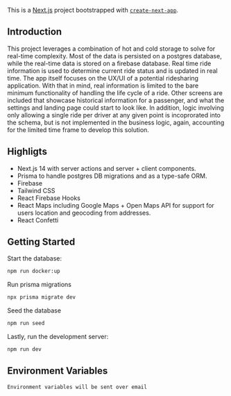 This is a [Next.js](https://nextjs.org/) project bootstrapped with [`create-next-app`](https://github.com/vercel/next.js/tree/canary/packages/create-next-app).

## Introduction

This project leverages a combination of hot and cold storage to solve for real-time complexity. Most of the data is persisted on a postgres database, while the real-time data is stored on a firebase database. Real time ride information is used to determine current ride status and is updated in real time. The app itself focuses on the UX/UI of a potential ridesharing application. With that in mind, real information is limited to the bare minimum functionality of handling the life cycle of a ride. Other screens are included that showcase historical information for a passenger, and what the settings and landing page could start to look like. In addition, logic involving only allowing a single ride per driver at any given point is incoprorated into the schema, but is not implemented in the business logic, again, accounting for the limited time frame to develop this solution.

## Highligts

- Next.js 14 with server actions and server + client components.
- Prisma to handle postgres DB migrations and as a type-safe ORM.
- Firebase
- Tailwind CSS
- React Firebase Hooks
- React Maps including Google Maps + Open Maps API for support for users location and geocoding from addresses.
- React Confetti

## Getting Started

Start the database:

```bash
npm run docker:up
```

Run prisma migrations

```bash
npx prisma migrate dev
```

Seed the database

```bash
npm run seed
```

Lastly, run the development server:

```bash
npm run dev
```

## Environment Variables

```
Environment variables will be sent over email
```
